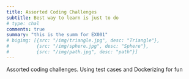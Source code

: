```yaml
---
title: Assorted Coding Challenges
subtitle: Best way to learn is just to do
# type: chal
comments: true
summary: "this is the summ for EX001"
# bigimg: [{src: "/img/triangle.jpg", desc: "Triangle"}, 
#          {src: "/img/sphere.jpg", desc: "Sphere"}, 
#          {src: "/img/path.jpg", desc: "path"}]
---
```

Assorted coding challenges.  Using test cases and Dockerizing for fun

